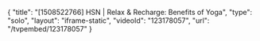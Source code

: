 {
    "title": "[1508522766] HSN | Relax & Recharge: Benefits of Yoga",
    "type": "solo",
    "layout": "iframe-static",
    "videoId": "123178057",
    "url": "\/tvpembed\/123178057"
}
